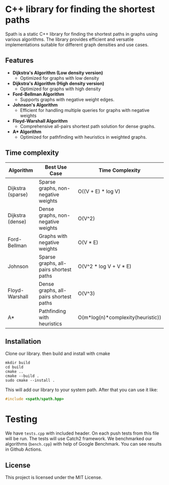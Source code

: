 # C++ library for finding the shortest paths

Spath is a static C++ library for finding the shortest paths in graphs using various algorithms. The library provides efficient and versatile implementations suitable for different graph densities and use cases.

## Features

- **Dijkstra's Algorithm (Low density version)**  
  - Optimized for graphs with low density
- **Dijkstra's Algorithm (High density version)**  
  - Optimized for graphs with high density
- **Ford-Bellman Algorithm**  
  - Supports graphs with negative weight edges.
- **Johnson's Algorithm**  
  - Efficient for handling multiple queries for graphs with negative weights
- **Floyd-Warshall Algorithm**  
  - Comprehensive all-pairs shortest path solution for dense graphs.
- **A\* Algorithm**  
  - Optimized for pathfinding with heuristics in weighted graphs.

## Time complexity

| Algorithm          | Best Use Case                         | Time Complexity            |
|--------------------|---------------------------------------|----------------------------|
| Dijkstra (sparse)  | Sparse graphs, non-negative weights   | O((V + E) * log V)         |
| Dijkstra (dense)   | Dense graphs, non-negative weights    | O(V^2)                     |
| Ford-Bellman       | Graphs with negative weights          | O(V * E)                   |
| Johnson            | Sparse graphs, all-pairs shortest paths | O(V^2 * log V + V * E) |
| Floyd-Warshall     | Dense graphs, all-pairs shortest paths | O(V^3)                 |
| A*                 | Pathfinding with heuristics           | O(m*log(n)*complexity(heuristic))       |


## Installation

Clone our library. then build and install with cmake

```
mkdir build
cd build
cmake ..
cmake --build .
sudo cmake --install .
```
This will add our library to your system path. After that you can use it like:

```cpp
#include <spath/spath.hpp>
```

# Testing

We have `tests.cpp` with included header. On each push tests from this file will be run. The tests will use Catch2 framework.
We benchmarked our algorithms (`bench.cpp`) with help of Google Benchmark. You can see results in Github Actions. 

## License

This project is licensed under the MIT License.
  
